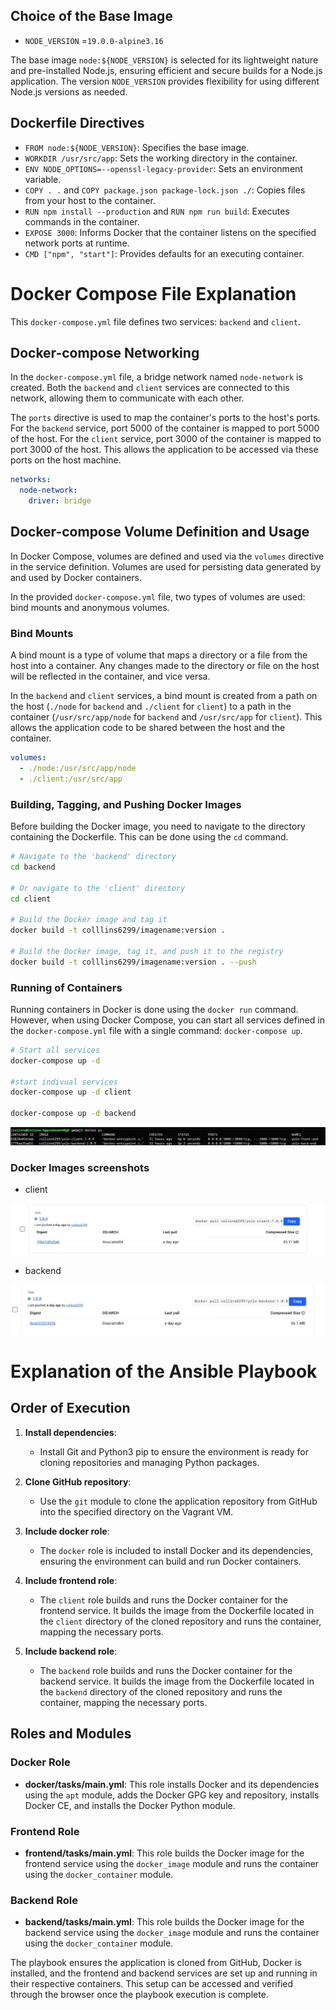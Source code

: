 ## Choice of the Base Image

 + `NODE_VERSION` =`19.0.0-alpine3.16`

The base image `node:${NODE_VERSION}`  is selected for its lightweight nature and pre-installed Node.js, ensuring efficient and secure builds for a Node.js application. The version `NODE_VERSION` provides flexibility for using different Node.js versions as needed.

## Dockerfile Directives

+ `FROM node:${NODE_VERSION}`: Specifies the base image.
+ `WORKDIR /usr/src/app`: Sets the working directory in the container.
+ `ENV NODE_OPTIONS=--openssl-legacy-provider`: Sets an environment variable.
+ `COPY . .` and `COPY package.json package-lock.json ./`: Copies files from your host to the container.
+ `RUN npm install --production` and `RUN npm run build`: Executes commands in the container.
+ `EXPOSE 3000`: Informs Docker that the container listens on the specified network ports at runtime.
+ `CMD ["npm", "start"]`: Provides defaults for an executing container.

# Docker Compose File Explanation

This `docker-compose.yml` file defines two services: `backend` and `client`.

## Docker-compose Networking

In the `docker-compose.yml` file, a bridge network named `node-network` is created. Both the `backend` and `client` services are connected to this network, allowing them to communicate with each other.

The `ports` directive is used to map the container's ports to the host's ports. For the `backend` service, port 5000 of the container is mapped to port 5000 of the host. For the `client` service, port 3000 of the container is mapped to port 3000 of the host. This allows the application to be accessed via these ports on the host machine.

```yaml
networks:
  node-network:
    driver: bridge
```

## Docker-compose Volume Definition and Usage

In Docker Compose, volumes are defined and used via the `volumes` directive in the service definition. Volumes are used for persisting data generated by and used by Docker containers.

In the provided `docker-compose.yml` file, two types of volumes are used: bind mounts and anonymous volumes.

### Bind Mounts

A bind mount is a type of volume that maps a directory or a file from the host into a container. Any changes made to the directory or file on the host will be reflected in the container, and vice versa.

In the `backend` and `client` services, a bind mount is created from a path on the host (`./node` for `backend` and `./client` for `client`) to a path in the container (`/usr/src/app/node` for `backend` and `/usr/src/app` for `client`). This allows the application code to be shared between the host and the container.

```yaml
volumes:
  - ./node:/usr/src/app/node
  - ./client:/usr/src/app
```
### Building, Tagging, and Pushing Docker Images

Before building the Docker image, you need to navigate to the directory containing the Dockerfile. This can be done using the `cd` command.

```bash
# Navigate to the 'backend' directory
cd backend

# Or navigate to the 'client' directory
cd client

# Build the Docker image and tag it
docker build -t colllins6299/imagename:version .

# Build the Docker image, tag it, and push it to the registry
docker build -t colllins6299/imagename:version . --push

```
### Running of Containers

Running containers in Docker is done using the `docker run` command. However, when using Docker Compose, you can start all services defined in the `docker-compose.yml` file with a single command: `docker-compose up`.

```bash
# Start all services
docker-compose up -d

#start indivual services
docker-compose up -d client

docker-compose up -d backend

```
![alt text](RunningContainers.jpg)

### Docker Images screenshots
+ client

![alt text](clientDockerImage.jpg)

+ backend

![alt text](backendDockerImage.jpg)

# Explanation of the Ansible Playbook

## Order of Execution

1. **Install dependencies**: 
   - Install Git and Python3 pip to ensure the environment is ready for cloning repositories and managing Python packages.

2. **Clone GitHub repository**: 
   - Use the `git` module to clone the application repository from GitHub into the specified directory on the Vagrant VM.

3. **Include docker role**:
   - The `docker` role is included to install Docker and its dependencies, ensuring the environment can build and run Docker containers.

4. **Include frontend role**:
   - The `client` role builds and runs the Docker container for the frontend service. It builds the image from the Dockerfile located in the `client` directory of the cloned repository and runs the container, mapping the necessary ports.

5. **Include backend role**:
   - The `backend` role builds and runs the Docker container for the backend service. It builds the image from the Dockerfile located in the `backend` directory of the cloned repository and runs the container, mapping the necessary ports.

## Roles and Modules

### Docker Role
- **docker/tasks/main.yml**: This role installs Docker and its dependencies using the `apt` module, adds the Docker GPG key and repository, installs Docker CE, and installs the Docker Python module.

### Frontend Role
- **frontend/tasks/main.yml**: This role builds the Docker image for the frontend service using the `docker_image` module and runs the container using the `docker_container` module.

### Backend Role
- **backend/tasks/main.yml**: This role builds the Docker image for the backend service using the `docker_image` module and runs the container using the `docker_container` module.

The playbook ensures the application is cloned from GitHub, Docker is installed, and the frontend and backend services are set up and running in their respective containers. This setup can be accessed and verified through the browser once the playbook execution is complete.
